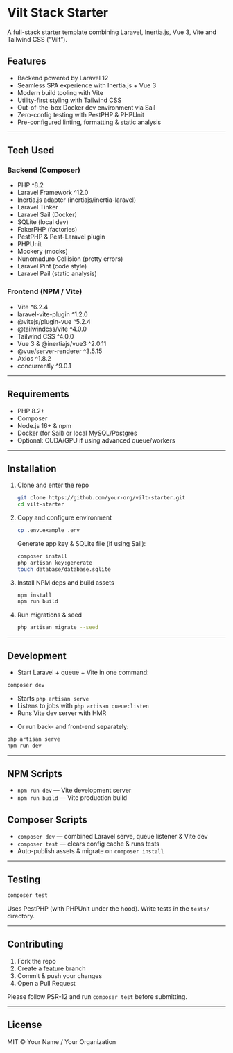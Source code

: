 # Vilt Stack Starter

A full-stack starter template combining Laravel, Inertia.js, Vue 3, Vite and Tailwind CSS (“Vilt”).

## Features

-   Backend powered by Laravel 12
-   Seamless SPA experience with Inertia.js + Vue 3
-   Modern build tooling with Vite
-   Utility-first styling with Tailwind CSS
-   Out-of-the-box Docker dev environment via Sail
-   Zero-config testing with PestPHP & PHPUnit
-   Pre-configured linting, formatting & static analysis

---

## Tech Used

### Backend (Composer)

-   PHP ^8.2
-   Laravel Framework ^12.0
-   Inertia.js adapter (inertiajs/inertia-laravel)
-   Laravel Tinker
-   Laravel Sail (Docker)
-   SQLite (local dev)
-   FakerPHP (factories)
-   PestPHP & Pest-Laravel plugin
-   PHPUnit
-   Mockery (mocks)
-   Nunomaduro Collision (pretty errors)
-   Laravel Pint (code style)
-   Laravel Pail (static analysis)

### Frontend (NPM / Vite)

-   Vite ^6.2.4
-   laravel-vite-plugin ^1.2.0
-   @vitejs/plugin-vue ^5.2.4
-   @tailwindcss/vite ^4.0.0
-   Tailwind CSS ^4.0.0
-   Vue 3 & @inertiajs/vue3 ^2.0.11
-   @vue/server-renderer ^3.5.15
-   Axios ^1.8.2
-   concurrently ^9.0.1

---

## Requirements

-   PHP 8.2+
-   Composer
-   Node.js 16+ & npm
-   Docker (for Sail) or local MySQL/Postgres
-   Optional: CUDA/GPU if using advanced queue/workers

---

## Installation

1. Clone and enter the repo

    ```bash
    git clone https://github.com/your-org/vilt-starter.git
    cd vilt-starter
    ```

2. Copy and configure environment

    ```bash
    cp .env.example .env
    ```

    Generate app key & SQLite file (if using Sail):

    ```bash
    composer install
    php artisan key:generate
    touch database/database.sqlite
    ```

3. Install NPM deps and build assets

    ```bash
    npm install
    npm run build
    ```

4. Run migrations & seed
    ```bash
    php artisan migrate --seed
    ```

---

## Development

-   Start Laravel + queue + Vite in one command:

```bash
composer dev
```

-   Starts `php artisan serve`
-   Listens to jobs with `php artisan queue:listen`
-   Runs Vite dev server with HMR

*   Or run back- and front-end separately:

```bash
php artisan serve
npm run dev
```

---

## NPM Scripts

-   `npm run dev` — Vite development server
-   `npm run build` — Vite production build

## Composer Scripts

-   `composer dev` — combined Laravel serve, queue listener & Vite dev
-   `composer test` — clears config cache & runs tests
-   Auto-publish assets & migrate on `composer install`

---

## Testing

```bash
composer test
```

Uses PestPHP (with PHPUnit under the hood).
Write tests in the `tests/` directory.

---

## Contributing

1. Fork the repo
2. Create a feature branch
3. Commit & push your changes
4. Open a Pull Request

Please follow PSR-12 and run `composer test` before submitting.

---

## License

MIT © Your Name / Your Organization
